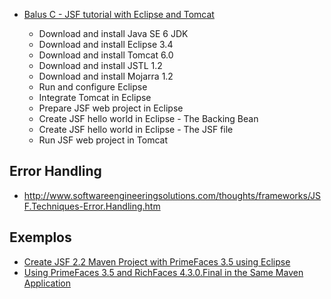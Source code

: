 - [Balus C - JSF tutorial with Eclipse and Tomcat](http://balusc.omnifaces.org/2008/01/jsf-tutorial-with-eclipse-and-tomcat.html)

	- Download and install Java SE 6 JDK
	- Download and install Eclipse 3.4
	- Download and install Tomcat 6.0
	- Download and install JSTL 1.2
	- Download and install Mojarra 1.2
	- Run and configure Eclipse
	- Integrate Tomcat in Eclipse
	- Prepare JSF web project in Eclipse
	- Create JSF hello world in Eclipse - The Backing Bean
	- Create JSF hello world in Eclipse - The JSF file
	- Run JSF web project in Tomcat


## Error Handling

- http://www.softwareengineeringsolutions.com/thoughts/frameworks/JSF.Techniques-Error.Handling.htm


## Exemplos

- [Create JSF 2.2 Maven Project with PrimeFaces 3.5 using Eclipse](http://qussay.com/2013/09/14/create-jsf-2-2-maven-project-with-primefaces-3-5-using-eclipse/)
- [Using PrimeFaces 3.5 and RichFaces 4.3.0.Final in the Same Maven Application](http://qussay.com/2013/04/19/using-primefaces-3-5-and-richfaces-4-3-0-final-in-the-same-maven-application/)
